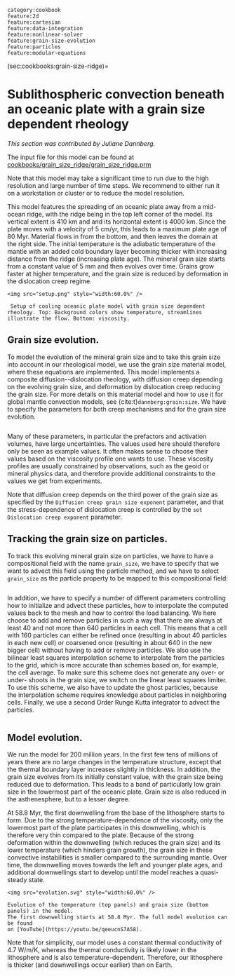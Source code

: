 ```{tags}
category:cookbook
feature:2d
feature:cartesian
feature:data-integration
feature:nonlinear-solver
feature:grain-size-evolution
feature:particles
feature:modular-equations
```

(sec:cookbooks:grain-size-ridge)=
# Sublithospheric convection beneath an oceanic plate with a grain size dependent rheology

*This section was contributed by Juliane Dannberg.*

The input file for this model can be found at
[cookbooks/grain_size_ridge/grain_size_ridge.prm](https://www.github.com/geodynamics/aspect/blob/main/cookbooks/grain_size_ridge/grain_size_ridge.prm)

Note that this model may take a significant time to run due to the high
resolution and large number of time steps. We recommend to either run it
on a workstation or cluster or to reduce the model resolution.

This model features the spreading of an oceanic plate away from a mid-ocean
ridge, with the ridge being in the top left corner of the model. Its vertical
extent is 410 km and and its horizontal extent is 4000 km. Since the plate
moves with a velocity of 5 cm/yr, this leads to a maximum plate age of 80 Myr.
Material flows in from the bottom, and then leaves the domain at the right side.
The initial temperature is the adiabatic temperature of the mantle with an
added cold boundary layer becoming thicker with increasing distance from the
ridge (increasing plate age). The mineral grain size starts from a constant
value of 5 mm and then evolves over time. Grains grow faster at higher
temperature, and the grain size is reduced by deformation in the dislocation
creep regime.


```{figure-md} fig:grain-size-ridge
<img src="setup.png" style="width:60.0%" />

 Setup of cooling oceanic plate model with grain size dependent rheology. Top: Background colors show temperature, streamlines illustrate the flow. Bottom: viscosity.
```

## Grain size evolution.

To model the evolution of the mineral grain size and to take this grain size
into account in our rheological model, we use the grain size material model,
where these equations are implemented. This model implements a composite
diffusion--dislocation rheology, with diffusion creep depending on the
evolving grain size, and deformation by dislocation creep reducing the grain
size. For more details on this material model and how to use it for global
mantle convection models, see {cite:t}`dannberg:grain:size`.
We have to specify the parameters for both creep mechanisms and for the grain
size evolution.

```{literalinclude} material_model.part.prm
```

Many of these parameters, in particular the prefactors and activation volumes,
have large uncertainties. The values used here should therefore only be seen
as example values. It often makes sense to choose their values based on the
viscosity profile one wants to use. These viscosity profiles are usually
constrained by observations, such as the geoid or mineral physics data, and
therefore provide additional constraints to the values we get from experiments.

Note that diffusion creep depends on the third power of the grain size as
specified by the `Diffusion creep grain size exponent` parameter, and that
the stress-dependence of dislocation creep is controlled by the
`set Dislocation creep exponent` parameter.


## Tracking the grain size on particles.

To track this evolving mineral grain size on particles, we have to have a
compositional field with the name `grain_size`, we have to specify that
we want to advect this field using the particle method, and we have to select
`grain_size` as the particle property to be mapped to this compositional field:

```{literalinclude} fields.part.prm
```

In addition, we have to specify a number of different parameters controlling
how to initialize and advect these particles, how to interpolate the computed
values back to the mesh and how to control the load balancing.
We here choose to add and remove particles in such a way that there are always
at least 40 and not more than 640 particles in each cell. This means that a
cell with 160 particles can either be refined once (resulting in about 40
particles in each new cell) or coarsened once (resulting in about 640 in the
new bigger cell) without having to add or remove particles. We also use the
bilinear least squares interpolation scheme to interpolate from the particles
to the grid, which is more accurate than schemes based on, for example, the
cell average. To make sure this scheme does not generate any over- or under-
shoots in the grain size, we switch on the linear least squares limiter. To
use this scheme, we also have to update the ghost particles, because the
interpolation scheme requires knowledge about particles in neighboring cells.
Finally, we use a second Order Runge Kutta integrator to advect the particles.

```{literalinclude} particles.part.prm
```

## Model evolution.

We run the model for 200 million years. In the first few tens of millions of years
there are no large changes in the temperature structure, except that the
thermal boundary layer increases slightly in thickness. In addition, the grain
size evolves from its initially constant value, with the grain size being
reduced due to deformation. This leads to a band of particularly low grain
size in the lowermost part of the oceanic plate. Grain size is also reduced
in the asthenesphere, but to a lesser degree.

At 58.8 Myr, the first downwelling from the base of the lithosphere starts to
form. Due to the strong temperature-dependence of the viscosity, only the
lowermost part of the plate participates in this downwelling, which is
therefore very thin compared to the plate. Because of the strong deformation
within the downwelling (which reduces the grain size) and its lower
temperature (which hinders grain growth), the grain size in these convective
instabilities is smaller compared to the surrounding mantle. Over time,
the downwelling moves towards the left and younger plate ages, and additional
downwellings start to develop until the model reaches a quasi-steady state.

```{figure-md} fig:grain-size-ridge-result
<img src="evolution.svg" style="width:60.0%" />

Evolution of the temperature (top panels) and grain size (bottom panels) in the model.
The first downwelling starts at 58.8 Myr. The full model evolution can be found
on [YouTube](https://youtu.be/qeeucnS7A58).
```

Note that for simplicity, our model uses a constant thermal conductivity of
4.7 W/m/K, whereas the thermal conductivity is likely lower in the lithosphere
and is also temperature-dependent. Therefore, our lithosphere is thicker (and
downwellings occur earlier) than on Earth.

